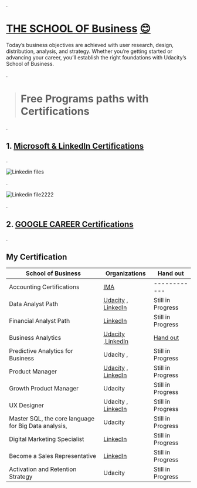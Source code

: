 .


# [THE SCHOOL OF Business](https://www.udacity.com/school-of-business) [😊](https://classroom.udacity.com/nanodegrees/nd098/parts/5966ce46-17c7-4491-9856-6fa905d02a83)


Today’s business objectives are achieved with user research, design, distribution, analysis, and strategy. Whether you’re getting started or advancing your career, you’ll establish the right foundations with Udacity’s School of Business.



.




> # Free Programs paths with Certifications



.

## 1.  [Microsoft & LinkedIn  Certifications](https://www.elmin7a.com/free-courses-offered-by-microsoft-and-linkedin-with-free-certificates/)



.


![Linkedin files](https://user-images.githubusercontent.com/36210723/111235073-9863e800-85f8-11eb-9a12-f619610b56ae.jpg)


.

![Linkedin file2222](https://user-images.githubusercontent.com/36210723/111235079-98fc7e80-85f8-11eb-8201-41d4675baa5b.png)


.


## 2.  [GOOGLE CAREER Certifications](https://grow.google/certificates/?utm_source=gDigital&utm_medium=programgn&utm_campaign=gn&utm_content&utm_term#?modal_active=none)




.


## My Certification 



| **School of Business** | Organizations | Hand out |
| ------------ | ------------ | ------------ |
|Accounting Certifications | [IMA](https://github.com/nancyalaswad90/IMA-Accounting-Certifications) | ------------ |
|  Data Analyst Path |     [Udacity](https://github.com/nancyalaswad90/Data-Analyst-Nanodegree)  , [LinkedIn ](https://github.com/nancyalaswad90/LinkedIn-Program-for-Data-Analyst-Path)    |       Still in Progress       |
|  Financial Analyst Path |   [LinkedIn ](https://github.com/nancyalaswad90/Become-a-Financial-Analyst)   |       Still in Progress       |
|  Business Analytics |     [Udacity](https://github.com/nancyalaswad90/Business-Analysis-Nanodegree) ,[LinkedIn ](https://www.linkedin.com/learning/paths/become-a-financial-analyst)     |       [Hand out ](https://github.com/nancyalaswad90/Business-Analysis-Nanodegree/blob/master/Hand%20out%20.md)     |
|  Predictive Analytics for Business |     Udacity  ,     |       Still in Progress       |
| Product Manager |     [Udacity](https://udacity-reviews-uploads.s3.us-west-2.amazonaws.com/_attachments/399095/1594346870/pmp_certifiacation.pdf)  , [LinkedIn ](https://github.com/nancyalaswad90/Project-Manager-Certifications/blob/main/README.md)    |      Still in Progress        |
| Growth Product Manager |     Udacity      |      Still in Progress        |
| UX Designer |     Udacity  ,   [LinkedIn ](https://github.com/nancyalaswad90/Become-a-Graphic-Designer/blob/main/README.md)   |       Still in Progress       |
| Master SQL, the core language for Big Data analysis, |     Udacity     |        Still in Progress          |
| Digital Marketing Specialist |     [LinkedIn ](https://github.com/nancyalaswad90/Become-a-Digital-Marketing-Specialist/blob/main/README.md)   |   Still in Progress          |
| Become a Sales Representative |     [LinkedIn ](https://github.com/nancyalaswad90/Become-a-Sales-Representative/blob/main/README.md)   |   Still in Progress          |
| Activation and Retention Strategy |     Udacity    |       Still in Progress          |

